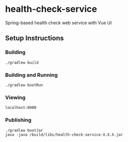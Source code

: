 # health-check-service
Spring-based health check web service with Vue UI 

## Setup Instructions
### Building
```Shell
./gradlew build
```

### Building and Running
```Shell
./gradlew bootRun
```

### Viewing
```Shell
localhost:8080
```

### Publishing
```Shell
./gradlew bootJar
java -java /build/libs/health-check-service-X.X.X.jar
```